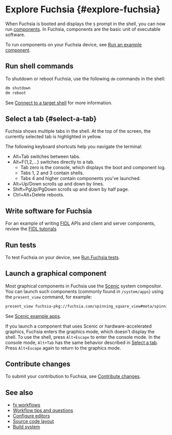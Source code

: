 # Explore Fuchsia {#explore-fuchsia}

When Fuchsia is booted and displays the `$` prompt in the shell, you can now run
[components](/docs/concepts/components/v2). In Fuchsia, components are the basic
unit of executable software.

To run components on your Fuchsia device, see
[Run an example component](/docs/development/run/run-examples.md).

## Run shell commands

To shutdown or reboot Fuchsia, use the following `dm` commands in the shell:

```sh
dm shutdown
dm reboot
```

See
[Connect to a target shell](/docs/development/build/fx.md#connect-to-a-target-shell)
for more information.

## Select a tab {#select-a-tab}

Fuchsia shows multiple tabs in the shell. At the top of the screen, the
currently selected tab is highlighted in yellow.

The following keyboard shortcuts help you navigate the terminal:

-   Alt+Tab switches between tabs.
-   Alt+F{1,2,...} switches directly to a tab.
    -   Tab zero is the console, which displays the boot and component log.
    -   Tabs 1, 2 and 3 contain shells.
    -   Tabs 4 and higher contain components you've launched.
-   Alt+Up/Down scrolls up and down by lines.
-   Shift+PgUp/PgDown scrolls up and down by half page.
-   Ctrl+Alt+Delete reboots.

## Write software for Fuchsia

For an example of writing [FIDL](/docs/development/languages/fidl) APIs and client
and server components, review the
[FIDL tutorials](/docs/development/languages/fidl/tutorials/overview.md)

## Run tests

To test Fuchsia on your device, see
[Run Fuchsia tests](/docs/development/testing/run_fuchsia_tests.md).

## Launch a graphical component

Most graphical components in Fuchsia use the
[Scenic](/docs/concepts/graphics/scenic/scenic.md) system compositor. You can
launch such components (commonly found in `/system/apps`) using the
`present_view` command, for example:

```sh
present_view fuchsia-pkg://fuchsia.com/spinning_square_view#meta/spinning_square_view.cmx
```

See [Scenic example apps](/src/ui/examples).

If you launch a component that uses Scenic or hardware-accelerated graphics,
Fuchsia enters the graphics mode, which doesn't display the shell. To use the
shell, press `Alt+Escape` to enter the console mode. In the console mode,
`Alt+Tab` has the same behavior described in [Select a tab](#select-a-tab).
Press `Alt+Escape` again to return to the graphics mode.

## Contribute changes

To submit your contribution to Fuchsia, see
[Contribute changes](/docs/development/source_code/contribute_changes.md).

## See also

*   [fx workflows](/docs/development/build/fx.md)
*   [Workflow tips and questions](/docs/development/source_code/workflow_tips_and_faq.md)
*   [Configure editors](/docs/development/editors/)
*   [Source code layout](/docs/concepts/source_code/layout.md)
*   [Build system](/docs/concepts/build_system/index.md)

